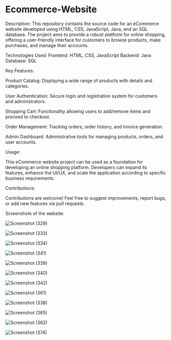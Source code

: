 # Ecommerce-Website
Description:
This repository contains the source code for an eCommerce website developed using HTML, CSS, JavaScript, Java, and an SQL database. The project aims to provide a robust platform for online shopping, offering a user-friendly interface for customers to browse products, make purchases, and manage their accounts.

Technologies Used:
Frontend: HTML, CSS, JavaScript
Backend: Java
Database: SQL

Key Features:

Product Catalog: Displaying a wide range of products with details and categories.

User Authentication: Secure login and registration system for customers and administrators.

Shopping Cart: Functionality allowing users to add/remove items and proceed to checkout.

Order Management: Tracking orders, order history, and invoice generation.

Admin Dashboard: Administrative tools for managing products, orders, and user accounts.

Usage:

This eCommerce website project can be used as a foundation for developing an online shopping platform. Developers can expand its features, enhance the UI/UX, and scale the application according to specific business requirements.

Contributions:

Contributions are welcome! Feel free to suggest improvements, report bugs, or add new features via pull requests.

Screenshots of the website:


![Screenshot (329)](https://github.com/Jayanthsai08/Ecommerce-Website/assets/134363459/f49dcd34-a42a-4f77-951b-3108b8a1ae91)

![Screenshot (333)](https://github.com/Jayanthsai08/Ecommerce-Website/assets/134363459/953946c8-cdc7-42d7-87f5-df1ef9895126)

![Screenshot (334)](https://github.com/Jayanthsai08/Ecommerce-Website/assets/134363459/e6265354-5d5f-4150-91f5-b73386410ea1)

![Screenshot (341)](https://github.com/Jayanthsai08/Ecommerce-Website/assets/134363459/221cc63d-427f-418e-a992-0a40edbc3704)

![Screenshot (339)](https://github.com/Jayanthsai08/Ecommerce-Website/assets/134363459/19f5a534-ac92-4586-bd6e-1d1869a92bc3)

![Screenshot (340)](https://github.com/Jayanthsai08/Ecommerce-Website/assets/134363459/b437b3b9-bf8d-4f14-9de9-2e3a207dea41)

![Screenshot (342)](https://github.com/Jayanthsai08/Ecommerce-Website/assets/134363459/8195a2fa-8d71-4df8-be9e-904ecd563ca4)

![Screenshot (361)](https://github.com/Jayanthsai08/Ecommerce-Website/assets/134363459/447593f0-d796-484a-90fe-230520d26cdd)

![Screenshot (338)](https://github.com/Jayanthsai08/Ecommerce-Website/assets/134363459/7a297ebc-33ee-4fb9-a616-1e1839e86784)

![Screenshot (365)](https://github.com/Jayanthsai08/Ecommerce-Website/assets/134363459/04c813c3-ac31-450f-b4fb-9c29cfe15aee)

![Screenshot (362)](https://github.com/Jayanthsai08/Ecommerce-Website/assets/134363459/b3d2f425-e885-4166-a3e9-957afb15d293)

![Screenshot (374)](https://github.com/Jayanthsai08/Ecommerce-Website/assets/134363459/2cad349f-4013-44e9-b1b4-e89ab74652fa)
